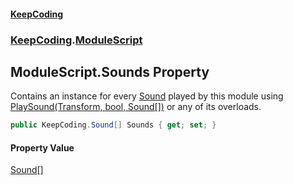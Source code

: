 #### [KeepCoding](index.md 'index')
### [KeepCoding](KeepCoding.md 'KeepCoding').[ModuleScript](KeepCoding_ModuleScript.md 'KeepCoding.ModuleScript')
## ModuleScript.Sounds Property
Contains an instance for every [Sound](KeepCoding_Sound.md 'KeepCoding.Sound') played by this module using [PlaySound(Transform, bool, Sound[])](KeepCoding_ModuleScript_PlaySound(UnityEngine_Transform_bool_KeepCoding_Sound__).md 'KeepCoding.ModuleScript.PlaySound(UnityEngine.Transform, bool, KeepCoding.Sound[])') or any of its overloads.  
```csharp
public KeepCoding.Sound[] Sounds { get; set; }
```
#### Property Value
[Sound](KeepCoding_Sound.md 'KeepCoding.Sound')[[]](https://docs.microsoft.com/en-us/dotnet/api/System.Array 'System.Array')
